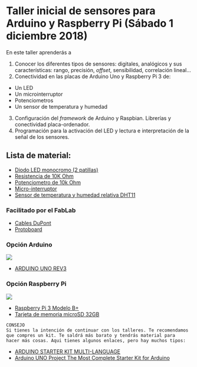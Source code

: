 # Taller inicial de sensores para Arduino y Raspberry Pi (Sábado 1 diciembre 2018)
En este taller aprenderás a 
1. Conocer los diferentes tipos de sensores: digitales, analógicos y sus características: rango, precisión, _offset_, sensibilidad, correlación lineal...
2. Conectividad en las placas de Arduino Uno y Raspberry Pi 3 de:
  * Un LED
  * Un microinterruptor
  * Potenciometros
  * Un sensor de temperatura y humedad
3. Configuración del _framework_ de Arduino y Raspbian. Librerías y conectividad placa-ordenador.
4. Programación para la activación del LED y lectura e interpretación de la señal de los sensores.

## Lista de material:

* [Diodo LED monocromo (2 patillas)](https://images.wisegeek.com/colorful-diodes.jpg)
* [Resistencia de 10K Ohm](https://media.digikey.com/Renders/Yageo%20Renders/CFN-25JR-52-10K_tmb.jpg)
* [Potenciometro de 10k Ohm](http://www.a1radio.co.za/image/cache/catalog/products/13-0082-128x128_0.jpg)
* [Micro-interruptor](https://thumbs1.ebaystatic.com/d/l225/m/misl11te__08jZF6N6CokKQ.jpg)
* [Sensor de temperatura y humedad relativa DHT11](http://amzn.eu/d/7D5bS1u)
### Facilitado por el FabLab
* [Cables DuPont](http://amzn.eu/d/bJT17XU) 
* [Protoboard](http://amzn.eu/d/4XOy7Md)

### Opción Arduino
![](https://static.generation-robots.com/3579-large_default/arduino-uno-rev-3.jpg)
* [ARDUINO UNO REV3](https://tienda.bricogeek.com/arduino/305-arduino-uno-805833349009.html) 

### Opción Raspberry Pi
![](https://www.dexterindustries.com/wp-content/uploads/2015/07/Raspberry-Pi-B-topview-800x800-1.jpg)
* [Raspberry Pi 3 Modelo B+](http://amzn.eu/d/hSUtoiC)
* [Tarjeta de memoria microSD 32GB](http://amzn.eu/d/4y01r0h)

```
CONSEJO
Si tienes la intención de continuar con los talleres. Te recomendamos que compres un kit. Te saldrá más barato y tendrás material para 
hacer más cosas. Aqui tienes algunos enlaces, pero hay muchos tipos:
```
* [ARDUINO STARTER KIT MULTI-LANGUAGE](https://store.arduino.cc/genuino-starter-kit)
* [Arduino UNO Project The Most Complete Starter Kit for Arduino](https://www.aliexpress.com/item/Arduino-UNO-Project-The-Most-Complete-Starter-Kit-for-Arduino-Mega2560-UNO-Nano-with-Tutorial-Power/32863765498.html?spm=2114.search0604.3.135.61ee3d184f0vDC&ws_ab_test=searchweb0_0,searchweb201602_4_10065_10068_318_10547_319_10548_10696_450_10084_10083_10618_452_535_534_533_10307_10820_532_10301_10821_10303_204_10059_10884_323_10887_100031_320_10103_5727015_448_449_5727515,searchweb201603_60,ppcSwitch_0&algo_expid=30288c00-e5c8-4965-87ae-c6264a23a7d8-19&algo_pvid=30288c00-e5c8-4965-87ae-c6264a23a7d8)
